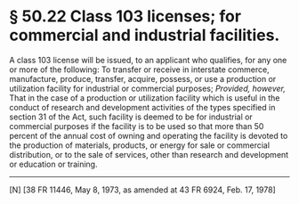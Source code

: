 # § 50.22   Class 103 licenses; for commercial and industrial facilities.

A class 103 license will be issued, to an applicant who qualifies, for any one or more of the following: To transfer or receive in interstate commerce, manufacture, produce, transfer, acquire, possess, or use a production or utilization facility for industrial or commercial purposes; *Provided, however,* That in the case of a production or utilization facility which is useful in the conduct of research and development activities of the types specified in section 31 of the Act, such facility is deemed to be for industrial or commercial purposes if the facility is to be used so that more than 50 percent of the annual cost of owning and operating the facility is devoted to the production of materials, products, or energy for sale or commercial distribution, or to the sale of services, other than research and development or education or training.



---

[N] [38 FR 11446, May 8, 1973, as amended at 43 FR 6924, Feb. 17, 1978]




